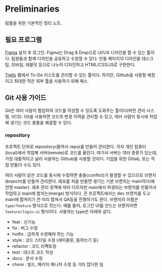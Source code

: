 # Preliminaries

팀플을 위한 기본적인 정리 노트.

## 필요 프로그램

[Figma](https://www.figma.com/) 설치 후 로그인. Figma는 Drag & Drop으로 UI/UX
디자인을 할 수 있는 툴이다. 팀원들과 함께 디자인을 공유하고 수정할 수 있다.
만들 페이지의 디자인을 데스크탑, 모바일, 태블릿 등으로 나누어 디자인하고
HTML/CSS/JS로 구현한다.

[Trello](https://trello.com/) 웹에서 To-Do 리스트를 관리할 수 있는 툴이다.
하지만, Github을 사용할 예정이고 최대한 적은 외부 툴을 사용하기 위해 패스.

## Git 사용 가이드

Git은 여러 사람이 협업하여 코드를 작성할 수 있도록 도와주는 툴이다(버전 관리 시스템, VCS).
Git을 사용하면 코드의 변경 이력을 관리할 수 있고, 여러 사람이 동시에 작업해 생기는 코드 충돌을
해결할 수 있다.

### repository

프로젝트 단위로 repository(줄여서 repo)를 만들어 관리한다. 각자 개인 컴퓨터(local)에서 작업해
서버(remote)로 코드를 올린다. 여기서 서버는 여러 종류가 있는데, 가장 대중적이고 널리 사용하는
Github을 사용할 것이다. 기업을 위한 Gitlab, 또는 직접 만들(!) 수도 있다.

여러 사람이 같은 코드를 동시에 수정하면 충돌(conflict)가 발생할 수 있으므로 브랜치(branch)를
만들어 관리한다. 레포를 처음 만들면 생기는 기본 브랜치는 main이다(예전엔 master).
레포 관리 정책에 따라 다르지만 main에서 파생되는 브랜치를 만들어서 작업하고 main에 합치는(merge)
방식이다. 큰 프로젝트에서는 dev 브랜치를 두고 main에 합쳐지기 전 미리 합쳐서 QA등을
진행하기도 한다. 브랜치의 이름은 `type/feature` 형식으로 짓는다. 예를 들어, 로그인 UI를 만드는
브랜치라면 `feature/login-ui` 형식이다. 사용하는 type은 아래와 같다.

- feat : 신기능
- fix : 버그 수정
- hotfix : 급하게 수정해야 하는 기능
- style : 코드 스타일 수정 (세미콜론, 들여쓰기 등)
- refactor : 코드 리팩토링
- test : 테스트 코드 작성
- docs : 문서 수정
- chore : 빌드, 패키지 메니저 수정 등 기타 잡다한 일
